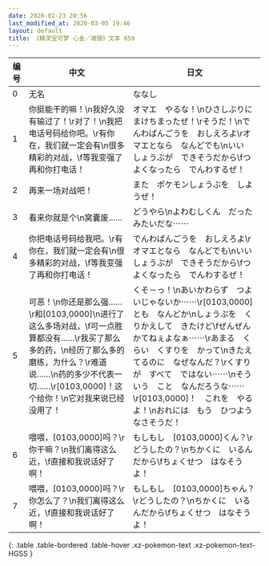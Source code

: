 ```yaml
---
date: 2020-02-23 20:56
last_modified_at: 2020-03-05 19:46
layout: default
title: 《精灵宝可梦 心金／魂银》文本 659
---
```

| 编号 | 中文 | 日文 |
| ---- | ---- | ---- |
| 0 | 无名 | ななし |
| 1 | 你挺能干的嘛！\n我好久没有输过了！\r对了！\n我把电话号码给你吧。\r有你在，我们就一定会有\n很多精彩的对战，\f等我变强了再和你打电话！ | オマエ　やるな！\nひさしぶりに　まけちまったぜ！\rそうだ！\nでんわばんごうを　おしえろよ\rオマエとなら　なんどでも\nいい　しょうぶが　できそうだから\fつよくなったら　でんわするぜ！ |
| 2 | 再来一场对战吧！ | また　ポケモンしょうぶを　しようぜ！ |
| 3 | 看来你就是个\n窝囊废…… | どうやら\nよわむしくん　だった　みたいだな⋯⋯ |
| 4 | 你把电话号码给我吧。\r有你在，我们就一定会有\n很多精彩的对战，\f等我变强了再和你打电话！ | でんわばんごうを　おしえろよ\rオマエとなら　なんどでも\nいい　しょうぶが　できそうだから\fつよくなったら　でんわするぜ！ |
| 5 | 可恶！\n你还是那么强……\r和[0103,0000]\n进行了这么多场对战，\f可一点胜算都没有……\r我买了那么多的药，\n经历了那么多的磨练，为什么？\r难道说……\n药的多少不代表一切……\r[0103,0000]！这个给你！\n它对我来说已经没用了！ | くそ－っ！\nあいかわらず　つよいじゃないか⋯⋯\r[0103,0000]とも　なんどか\nしょうぶを　くりかえして　きたけど\fぜんぜん　かてねぇよなぁ⋯⋯\rあまる　くらい　くすりを　かって\nきたえてるのに　なぜなんだ？\rくすりが　すべて　ではない⋯⋯\nそういう　こと　なんだろうな⋯⋯\r[0103,0000]！　これを　やるよ！\nおれには　もう　ひつようなさそうだ！ |
| 6 | 喂喂，[0103,0000]吗？\r你干嘛？\n我们离得这么近，\f直接和我说话好了啊！ | もしもし　[0103,0000]くん？\rどうしたの？\nちかくに　いるんだから\fちょくせつ　はなそうよ！ |
| 7 | 喂喂，[0103,0000]吗？\r你怎么了？\n我们离得这么近，\f直接和我说话好了啊！ | もしもし　[0103,0000]ちゃん？\rどうしたの？\nちかくに　いるんだから\fちょくせつ　はなそうよ！ |
{: .table .table-bordered .table-hover .xz-pokemon-text .xz-pokemon-text-HGSS }